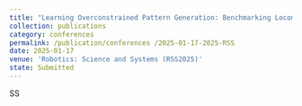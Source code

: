 ```yaml
---
title: "Learning Overconstrained Pattern Generation: Benchmarking Locomotion with Closed-Loop Legs"
collection: publications
category: conferences 
permalink: /publication/conferences /2025-01-17-2025-RSS
date: 2025-01-17
venue: 'Robotics: Science and Systems (RSS2025)'
state: Submitted
---
```

<!-- Recommended citation:  Haoran Sun, Bangchao Huang, Zishang Zhang, RonghanXU, Junwei Lv, **Guojing Huang**, Guangyi Huang, Wei Zhang, Jia Pan, Fang Wan, Chaoyang Song. (2025). "Learning Overconstrained Pattern Generation: Benchmarking Locomotion with Closed-Loop Legs,"<i>2025 Robotics: Science and Systems (RSS)</i>.  -->SS